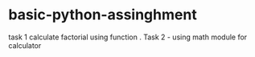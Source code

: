 # basic-python-assinghment
task 1 calculate factorial using function . Task 2 - using math module for calculator
